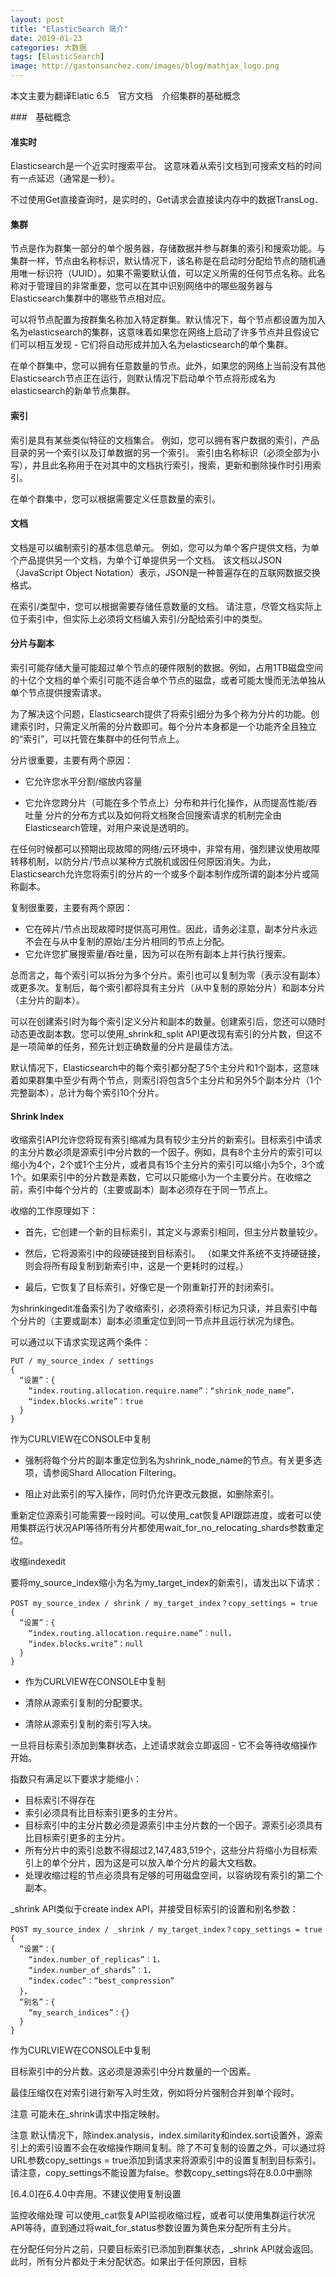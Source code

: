 ```yaml
---
layout: post
title: "ElasticSearch 简介"
date: 2019-01-23
categories: 大数据
tags: [ElasticSearch]
image: http://gastonsanchez.com/images/blog/mathjax_logo.png
---
```


本文主要为翻译Elatic 6.5　官方文档　介绍集群的基础概念


<!-- more -->

###　基础概念

#### 准实时

Elasticsearch是一个近实时搜索平台。 这意味着从索引文档到可搜索文档的时间有一点延迟（通常是一秒）。

不过使用Get直接查询时，是实时的，Get请求会直接读内存中的数据TransLog．



#### 集群

节点是作为群集一部分的单个服务器，存储数据并参与群集的索引和搜索功能。与集群一样，节点由名称标识，默认情况下，该名称是在启动时分配给节点的随机通用唯一标识符（UUID）。如果不需要默认值，可以定义所需的任何节点名称。此名称对于管理目的非常重要，您可以在其中识别网络中的哪些服务器与Elasticsearch集群中的哪些节点相对应。

可以将节点配置为按群集名称加入特定群集。默认情况下，每个节点都设置为加入名为elasticsearch的集群，这意味着如果您在网络上启动了许多节点并且假设它们可以相互发现 - 它们将自动形成并加入名为elasticsearch的单个集群。

在单个群集中，您可以拥有任意数量的节点。此外，如果您的网络上当前没有其他Elasticsearch节点正在运行，则默认情况下启动单个节点将形成名为elasticsearch的新单节点集群。



#### 索引

索引是具有某些类似特征的文档集合。 例如，您可以拥有客户数据的索引，产品目录的另一个索引以及订单数据的另一个索引。 索引由名称标识（必须全部为小写），并且此名称用于在对其中的文档执行索引，搜索，更新和删除操作时引用索引。

在单个群集中，您可以根据需要定义任意数量的索引。



#### 文档

文档是可以编制索引的基本信息单元。 例如，您可以为单个客户提供文档，为单个产品提供另一个文档，为单个订单提供另一个文档。 该文档以JSON（JavaScript Object Notation）表示，JSON是一种普遍存在的互联网数据交换格式。

在索引/类型中，您可以根据需要存储任意数量的文档。 请注意，尽管文档实际上位于索引中，但实际上必须将文档编入索引/分配给索引中的类型。



#### 分片与副本

索引可能存储大量可能超过单个节点的硬件限制的数据。例如，占用1TB磁盘空间的十亿个文档的单个索引可能不适合单个节点的磁盘，或者可能太慢而无法单独从单个节点提供搜索请求。

为了解决这个问题，Elasticsearch提供了将索引细分为多个称为分片的功能。创建索引时，只需定义所需的分片数即可。每个分片本身都是一个功能齐全且独立的“索引”，可以托管在集群中的任何节点上。

分片很重要，主要有两个原因：

- 它允许您水平分割/缩放内容量

- 它允许您跨分片（可能在多个节点上）分布和并行化操作，从而提高性能/吞吐量
  分片的分布方式以及如何将文档聚合回搜索请求的机制完全由Elasticsearch管理，对用户来说是透明的。

在任何时候都可以预期出现故障的网络/云环境中，非常有用，强烈建议使用故障转移机制，以防分片/节点以某种方式脱机或因任何原因消失。为此，Elasticsearch允许您将索引的分片的一个或多个副本制作成所谓的副本分片或简称副本。

复制很重要，主要有两个原因：

- 它在碎片/节点出现故障时提供高可用性。因此，请务必注意，副本分片永远不会在与从中复制的原始/主分片相同的节点上分配。
- 它允许您扩展搜索量/吞吐量，因为可以在所有副本上并行执行搜索。

总而言之，每个索引可以拆分为多个分片。索引也可以复制为零（表示没有副本）或更多次。复制后，每个索引都将具有主分片（从中复制的原始分片）和副本分片（主分片的副本）。

可以在创建索引时为每个索引定义分片和副本的数量。创建索引后，您还可以随时动态更改副本数。您可以使用_shrink和_split API更改现有索引的分片数，但这不是一项简单的任务，预先计划正确数量的分片是最佳方法。

默认情况下，Elasticsearch中的每个索引都分配了5个主分片和1个副本，这意味着如果群集中至少有两个节点，则索引将包含5个主分片和另外5个副本分片（1个完整副本），总计为每个索引10个分片。



#### Shrink Index

收缩索引API允许您将现有索引缩减为具有较少主分片的新索引。目标索引中请求的主分片数必须是源索引中分片数的一个因子。例如，具有8个主分片的索引可以缩小为4个，2个或1个主分片，或者具有15个主分片的索引可以缩小为5个，3个或1个。如果索引中的分片数是素数，它可以只能缩小为一个主要分片。在收缩之前，索引中每个分片的（主要或副本）副本必须存在于同一节点上。

收缩的工作原理如下：

- 首先，它创建一个新的目标索引，其定义与源索引相同，但主分片数量较少。

- 然后，它将源索引中的段硬链接到目标索引。 （如果文件系统不支持硬链接，则会将所有段复制到新索引中，这是一个更耗时的过程。）

- 最后，它恢复了目标索引，好像它是一个刚重新打开的封闭索引。

为shrinkingedit准备索引为了收缩索引，必须将索引标记为只读，并且索引中每个分片的（主要或副本）副本必须重定位到同一节点并且运行状况为绿色。

可以通过以下请求实现这两个条件：

```
PUT / my_source_index / settings
{
  “设置”：{
    “index.routing.allocation.require.name”：“shrink_node_name”，
    “index.blocks.write”：true
  }
}
```


作为CURLVIEW在CONSOLE中复制

- 强制将每个分片的副本重定位到名为shrink_node_name的节点。有关更多选项，请参阅Shard Allocation Filtering。

- 阻止对此索引的写入操作，同时仍允许更改元数据，如删除索引。

重新定位源索引可能需要一段时间。可以使用_cat恢复API跟踪进度，或者可以使用集群运行状况API等待所有分片都使用wait_for_no_relocating_shards参数重定位。

收缩indexedit

要将my_source_index缩小为名为my_target_index的新索引，请发出以下请求：

```
POST my_source_index / shrink / my_target_index？copy_settings = true
{
  “设置”：{
    “index.routing.allocation.require.name”：null，
    “index.blocks.write”：null
  }
}
```

- 作为CURLVIEW在CONSOLE中复制

- 清除从源索引复制的分配要求。

- 清除从源索引复制的索引写入块。

一旦将目标索引添加到集群状态，上述请求就会立即返回 - 它不会等待收缩操作开始。


指数只有满足以下要求才能缩小：

- 目标索引不得存在
- 索引必须具有比目标索引更多的主分片。
- 目标索引中的主分片数必须是源索引中主分片数的一个因子。源索引必须具有比目标索引更多的主分片。
- 所有分片中的索引总数不得超过2,147,483,519个，这些分片将缩小为目标索引上的单个分片，因为这是可以放入单个分片的最大文档数。
- 处理收缩过程的节点必须具有足够的可用磁盘空间，以容纳现有索引的第二个副本。

_shrink API类似于create index API，并接受目标索引的设置和别名参数：

```
POST my_source_index / _shrink / my_target_index？copy_settings = true
{
  “设置”：{
    “index.number_of_replicas”：1，
    “index.number_of_shards”：1，
    “index.codec”：“best_compression”
  }，
  “别名”：{
    “my_search_indices”：{}
  }
}
```




作为CURLVIEW在CONSOLE中复制


目标索引中的分片数。这必须是源索引中分片数量的一个因素。



最佳压缩仅在对索引进行新写入时生效，例如将分片强制合并到单个段时。

注意
可能未在_shrink请求中指定映射。

注意
默认情况下，除index.analysis，index.similarity和index.sort设置外，源索引上的索引设置不会在收缩操作期间复制。除了不可复制的设置之外，可以通过将URL参数copy_settings = true添加到请求来将源索引中的设置复制到目标索引。请注意，copy_settings不能设置为false。参数copy_settings将在8.0.0中删除

[6.4.0]在6.4.0中弃用。不建议使用复制设置

监控收缩处理
可以使用_cat恢复API监视收缩过程，或者可以使用集群运行状况API等待，直到通过将wait_for_status参数设置为黄色来分配所有主分片。

在分配任何分片之前，只要目标索引已添加到群集状态，_shrink API就会返回。此时，所有分片都处于未分配状态。如果出于任何原因，目标


